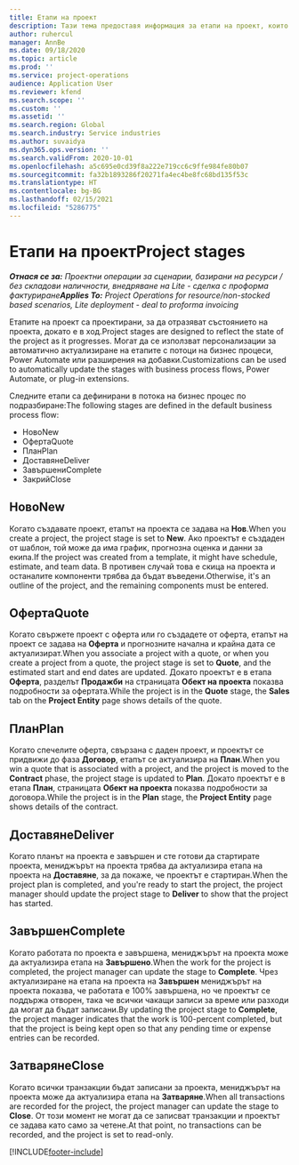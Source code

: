```yaml
---
title: Етапи на проект
description: Тази тема предоставя информация за етапи на проект, които са налични в Microsoft Dynamics Project Operations.
author: ruhercul
manager: AnnBe
ms.date: 09/18/2020
ms.topic: article
ms.prod: ''
ms.service: project-operations
audience: Application User
ms.reviewer: kfend
ms.search.scope: ''
ms.custom: ''
ms.assetid: ''
ms.search.region: Global
ms.search.industry: Service industries
ms.author: suvaidya
ms.dyn365.ops.version: ''
ms.search.validFrom: 2020-10-01
ms.openlocfilehash: a5c695e0cd39f8a222e719cc6c9ffe984fe80b07
ms.sourcegitcommit: fa32b1893286f20271fa4ec4be8fc68bd135f53c
ms.translationtype: HT
ms.contentlocale: bg-BG
ms.lasthandoff: 02/15/2021
ms.locfileid: "5286775"
---
```

# <a name="project-stages"></a><span data-ttu-id="78371-103">Етапи на проект</span><span class="sxs-lookup"><span data-stu-id="78371-103">Project stages</span></span>

<span data-ttu-id="78371-104">_**Отнася се за:** Проектни операции за сценарии, базирани на ресурси / без складови наличности, внедряване на Lite - сделка с проформа фактуриране_</span><span class="sxs-lookup"><span data-stu-id="78371-104">_**Applies To:** Project Operations for resource/non-stocked based scenarios, Lite deployment - deal to proforma invoicing_</span></span>

<span data-ttu-id="78371-105">Етапите на проект са проектирани, за да отразяват състоянието на проекта, докато е в ход.</span><span class="sxs-lookup"><span data-stu-id="78371-105">Project stages are designed to reflect the state of the project as it progresses.</span></span> <span data-ttu-id="78371-106">Могат да се използват персонализации за автоматично актуализиране на етапите с потоци на бизнес процеси, Power Automate или разширения на добавки.</span><span class="sxs-lookup"><span data-stu-id="78371-106">Customizations can be used to automatically update the stages with business process flows, Power Automate, or plug-in extensions.</span></span>

<span data-ttu-id="78371-107">Следните етапи са дефинирани в потока на бизнес процес по подразбиране:</span><span class="sxs-lookup"><span data-stu-id="78371-107">The following stages are defined in the default business process flow:</span></span>

- <span data-ttu-id="78371-108">Ново</span><span class="sxs-lookup"><span data-stu-id="78371-108">New</span></span>
- <span data-ttu-id="78371-109">Оферта</span><span class="sxs-lookup"><span data-stu-id="78371-109">Quote</span></span>
- <span data-ttu-id="78371-110">План</span><span class="sxs-lookup"><span data-stu-id="78371-110">Plan</span></span>
- <span data-ttu-id="78371-111">Доставяне</span><span class="sxs-lookup"><span data-stu-id="78371-111">Deliver</span></span>
- <span data-ttu-id="78371-112">Завършени</span><span class="sxs-lookup"><span data-stu-id="78371-112">Complete</span></span>
- <span data-ttu-id="78371-113">Закрий</span><span class="sxs-lookup"><span data-stu-id="78371-113">Close</span></span> 

## <a name="new"></a><span data-ttu-id="78371-114">Ново</span><span class="sxs-lookup"><span data-stu-id="78371-114">New</span></span>

<span data-ttu-id="78371-115">Когато създавате проект, етапът на проекта се задава на **Нов**.</span><span class="sxs-lookup"><span data-stu-id="78371-115">When you create a project, the project stage is set to **New**.</span></span> <span data-ttu-id="78371-116">Ако проектът е създаден от шаблон, той може да има график, прогнозна оценка и данни за екипа.</span><span class="sxs-lookup"><span data-stu-id="78371-116">If the project was created from a template, it might have schedule, estimate, and team data.</span></span> <span data-ttu-id="78371-117">В противен случай това е скица на проекта и останалите компоненти трябва да бъдат въведени.</span><span class="sxs-lookup"><span data-stu-id="78371-117">Otherwise, it's an outline of the project, and the remaining components must be entered.</span></span>

## <a name="quote"></a><span data-ttu-id="78371-118">Оферта</span><span class="sxs-lookup"><span data-stu-id="78371-118">Quote</span></span>

<span data-ttu-id="78371-119">Когато свържете проект с оферта или го създадете от оферта, етапът на проект се задава на **Оферта** и прогнозните начална и крайна дата се актуализират.</span><span class="sxs-lookup"><span data-stu-id="78371-119">When you associate a project with a quote, or when you create a project from a quote, the project stage is set to **Quote**, and the estimated start and end dates are updated.</span></span> <span data-ttu-id="78371-120">Докато проектът е в етапа **Оферта**, разделът **Продажби** на страницата **Обект на проекта** показва подробности за офертата.</span><span class="sxs-lookup"><span data-stu-id="78371-120">While the project is in the **Quote** stage, the **Sales** tab on the **Project Entity** page shows details of the quote.</span></span>

## <a name="plan"></a><span data-ttu-id="78371-121">План</span><span class="sxs-lookup"><span data-stu-id="78371-121">Plan</span></span>

<span data-ttu-id="78371-122">Когато спечелите оферта, свързана с даден проект, и проектът се придвижи до фаза **Договор**, етапът се актуализира на **План**.</span><span class="sxs-lookup"><span data-stu-id="78371-122">When you win a quote that is associated with a project, and the project is moved to the **Contract** phase, the project stage is updated to **Plan**.</span></span> <span data-ttu-id="78371-123">Докато проектът е в етапа **План**, страницата **Обект на проекта** показва подробности за договора.</span><span class="sxs-lookup"><span data-stu-id="78371-123">While the project is in the **Plan** stage, the **Project Entity** page shows details of the contract.</span></span>

## <a name="deliver"></a><span data-ttu-id="78371-124">Доставяне</span><span class="sxs-lookup"><span data-stu-id="78371-124">Deliver</span></span>

<span data-ttu-id="78371-125">Когато планът на проекта е завършен и сте готови да стартирате проекта, мениджърът на проекта трябва да актуализира етапа на проекта на **Доставяне**, за да покаже, че проектът е стартиран.</span><span class="sxs-lookup"><span data-stu-id="78371-125">When the project plan is completed, and you're ready to start the project, the project manager should update the project stage to **Deliver** to show that the project has started.</span></span>

## <a name="complete"></a><span data-ttu-id="78371-126">Завършен</span><span class="sxs-lookup"><span data-stu-id="78371-126">Complete</span></span> 

<span data-ttu-id="78371-127">Когато работата по проекта е завършена, мениджърът на проекта може да актуализира етапа на **Завършено**.</span><span class="sxs-lookup"><span data-stu-id="78371-127">When the work for the project is completed, the project manager can update the stage to **Complete**.</span></span> <span data-ttu-id="78371-128">Чрез актуализиране на етапа на проекта на **Завършен** мениджърът на проекта показва, че работата е 100% завършена, но че проектът се поддържа отворен, така че всички чакащи записи за време или разходи да могат да бъдат записани.</span><span class="sxs-lookup"><span data-stu-id="78371-128">By updating the project stage to **Complete**, the project manager indicates that the work is 100-percent completed, but that the project is being kept open so that any pending time or expense entries can be recorded.</span></span>

## <a name="close"></a><span data-ttu-id="78371-129">Затваряне</span><span class="sxs-lookup"><span data-stu-id="78371-129">Close</span></span>

<span data-ttu-id="78371-130">Когато всички транзакции бъдат записани за проекта, мениджърът на проекта може да актуализира етапа на **Затваряне**.</span><span class="sxs-lookup"><span data-stu-id="78371-130">When all transactions are recorded for the project, the project manager can update the stage to **Close**.</span></span> <span data-ttu-id="78371-131">От този момент не могат да се записват транзакции и проектът се задава като само за четене.</span><span class="sxs-lookup"><span data-stu-id="78371-131">At that point, no transactions can be recorded, and the project is set to read-only.</span></span>



[!INCLUDE[footer-include](../includes/footer-banner.md)]